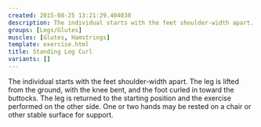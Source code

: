 ```yaml
---
created: 2015-08-25 13:21:29.404030
description: The individual starts with the feet shoulder-width apart.
groups: [Legs/Glutes]
muscles: [Glutes, Hamstrings]
template: exercise.html
title: Standing Leg Curl
variants: []
---
```

The individual starts with the feet shoulder-width apart. The leg is lifted from the ground, with the knee bent, and the foot curled in toward the buttocks. The leg is returned to the starting position and the exercise performed on the other side. One or two hands may be rested on a chair or other stable surface for support.